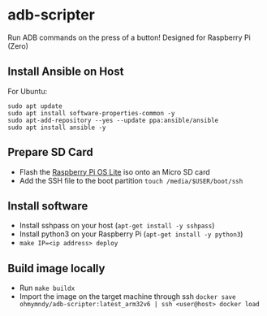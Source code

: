 # adb-scripter

Run ADB commands on the press of a button! Designed for Raspberry Pi (Zero)

## Install Ansible on Host

For Ubuntu:

```shell
sudo apt update
sudo apt install software-properties-common -y
sudo apt-add-repository --yes --update ppa:ansible/ansible
sudo apt install ansible -y
```

## Prepare SD Card

- Flash the [Raspberry Pi OS Lite](https://www.raspberrypi.org/downloads/raspberry-pi-os/) iso onto an Micro SD card
- Add the SSH file to the boot partition `touch /media/$USER/boot/ssh`

## Install software

- Install sshpass on your host (`apt-get install -y sshpass`)
- Install python3 on your Raspberry Pi (`apt-get install -y python3`)
- `make IP=<ip address> deploy`

## Build image locally

- Run `make buildx`
- Import the image on the target machine through ssh `docker save ohmymndy/adb-scripter:latest_arm32v6 | ssh <user@host> docker load`
